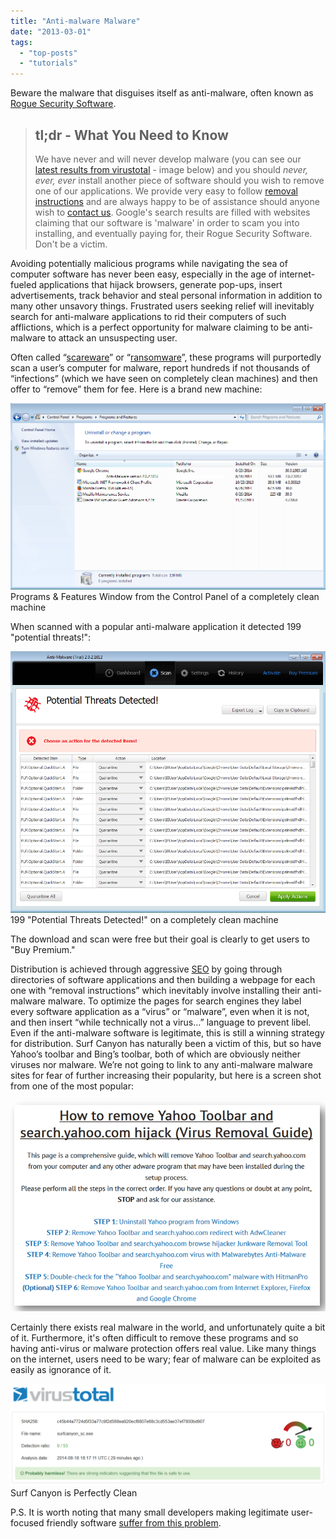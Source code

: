 ```yaml
---
title: "Anti-malware Malware"
date: "2013-03-01"
tags: 
  - "top-posts"
  - "tutorials"
---
```


Beware the malware that disguises itself as anti-malware, often known as [Rogue Security Software](https://en.wikipedia.org/wiki/Rogue_security_software).

> ## tl;dr - What You Need to Know
> 
> We have never and will never develop malware (you can see our [latest results from virustotal](https://www.virustotal.com/en/file/c45b44a7724d5f33a77c9f2d568ea920ecf8807e68c3cd553ae37ef7800bd907/analysis/1408385831/ "Scan Results from virustotal") - image below) and you should _never, ever, ever_ install another piece of software should you wish to remove one of our applications. We provide very easy to follow [removal instructions](http://www.surfcanyon.com/faq.jsp#q4 "Removal Instructions for Surf Canyon") and are always happy to be of assistance should anyone wish to [contact us](http://www.surfcanyon.com/contact.jsp "Contact Surf Canyon"). Google's search results are filled with websites claiming that our software is 'malware' in order to scam you into installing, and eventually paying for, their Rogue Security Software. Don't be a victim.

Avoiding potentially malicious programs while navigating the sea of computer software has never been easy, especially in the age of internet-fueled applications that hijack browsers, generate pop-ups, insert advertisements, track behavior and steal personal information in addition to many other unsavory things. Frustrated users seeking relief will inevitably search for anti-malware applications to rid their computers of such afflictions, which is a perfect opportunity for malware claiming to be anti-malware to attack an unsuspecting user.

Often called “[scareware](http://en.wikipedia.org/wiki/Scareware "Scareware on Wikipedia")” or “[ransomware](http://en.wikipedia.org/wiki/Ransomware_%28malware%29 "Ransomeware on Wikipedia")”, these programs will purportedly scan a user’s computer for malware, report hundreds if not thousands of “infections” (which we have seen on completely clean machines) and then offer to “remove” them for fee. Here is a brand new machine:

[![Programs & Features Window from the Control Panel of Completely Clean Machine](/assets/images/rank-dynamics/Control-Panel-Programs.png)](http://blog.surfcanyon.com/wp-content/uploads/2014/08/Control-Panel-Programs.png) Programs & Features Window from the Control Panel of a completely clean machine

When scanned with a popular anti-malware application it detected 199 "potential threats!":

[![199 "Potential Threats Detected!" on a completely clean machine](/assets/images/rank-dynamics/Malware-Scan-Results.png)](http://blog.surfcanyon.com/wp-content/uploads/2014/08/Malware-Scan-Results.png) 199 "Potential Threats Detected!" on a completely clean machine

The download and scan were free but their goal is clearly to get users to "Buy Premium."

Distribution is achieved through aggressive [SEO](http://en.wikipedia.org/wiki/Search_engine_optimization#As_a_marketing_strategy "SEO as a Marketing Strategy") by going through directories of software applications and then building a webpage for each one with “removal instructions” which inevitably involve installing their anti-malware malware. To optimize the pages for search engines they label every software application as a “virus” or “malware”, even when it is not, and then insert “while technically not a virus…” language to prevent libel. Even if the anti-malware software is legitimate, this is still a winning strategy for distribution. Surf Canyon has naturally been a victim of this, but so have Yahoo’s toolbar and Bing’s toolbar, both of which are obviously neither viruses nor malware. We’re not going to link to any anti-malware malware sites for fear of further increasing their popularity, but here is a screen shot from one of the most popular:

[![yahoo toolbar virus](/assets/images/rank-dynamics/yahoo-toolbar-virus1.png)](/assets/images/rank-dynamics/yahoo-toolbar-virus1.png)

Certainly there exists real malware in the world, and unfortunately quite a bit of it. Furthermore, it's often difficult to remove these programs and so having anti-virus or malware protection offers real value. Like many things on the internet, users need to be wary; fear of malware can be exploited as easily as ignorance of it.

[![Surf Canyon is Perfectly Clean](/assets/images/rank-dynamics/Virustotal-Scan-Results.png)](http://blog.surfcanyon.com/wp-content/uploads/2014/08/Virustotal-Scan-Results.png) Surf Canyon is Perfectly Clean

P.S. It is worth noting that many small developers making legitimate user-focused friendly software [suffer from this problem](http://blog.nirsoft.net/2009/05/17/antivirus-companies-cause-a-big-headache-to-small-developers/).
